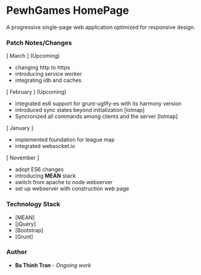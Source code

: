 # PewhGames HomePage

A progressive single-page web application optimized for responsive design.

### Patch Notes/Changes

[ March ] (Upcoming)
- changing http to https
- introducing service worker
- integrating idb and caches


[ February ] (Upcoming)
- integrated es6 support for grunt-uglify-es with its harmony version
- introduced sync states beyond initialization [lolmap]
- Syncronized all commands among clients and the server [lolmap]

[ January ]
- implemented foundation for league map
- integrated websocket.io

[ November ]
- adopt ES6 changes
- introducing <strong>MEAN</strong> stack
- switch from apache to node webserver
- set up webserver with construction web page

### Technology Stack

* [MEAN]
* [jQuery]
* [Bootstrap]
* [Grunt]        

### Author
* **Ba Thinh Tran** - *Ongoing work*
